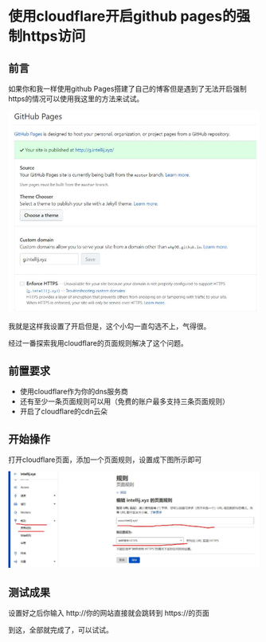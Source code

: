 # 使用cloudflare开启github pages的强制https访问

## 前言

如果你和我一样使用github Pages搭建了自己的博客但是遇到了无法开启强制https的情况可以使用我这里的方法来试试。


![github设置https页面](./2020-02-25-20-30-33.jpg)

我就是这样我设置了开启但是，这个小勾一直勾选不上，气得很。

经过一番探索我用cloudflare的页面规则解决了这个问题。

## 前置要求

- 使用cloudflare作为你的dns服务商
- 还有至少一条页面规则可以用（免费的账户最多支持三条页面规则）
- 开启了cloudflare的cdn云朵


## 开始操作

打开cloudflare页面，添加一个页面规则，设置成下图所示即可

![](./设置页面规则.jpg)

## 测试成果

设置好之后你输入 http://你的网站直接就会跳转到 https://的页面

到这，全部就完成了，可以试试。